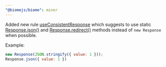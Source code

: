 ```yaml
---
"@biomejs/biome": minor
---
```


Added new rule [useConsistentResponse](https://biomejs.dev/linter/rules/use-consistent-response) which suggests to use static [Response.json()](https://developer.mozilla.org/en-US/docs/Web/API/Response/json) and [Response.redirect()](https://developer.mozilla.org/en-US/docs/Web/API/Response/redirect_static) methods instead of `new Response` when possible.

Example:
```js
new Response(JSON.stringify({ value: 1 }));
Response.json({ value: 1 })
``` 

